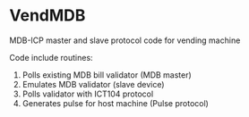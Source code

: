 # VendMDB
MDB-ICP master and slave protocol code for vending machine

Code include routines:
1. Polls existing MDB bill validator (MDB master)
2. Emulates MDB validator (slave device)
3. Polls validator with ICT104 protocol
4. Generates pulse for host machine (Pulse protocol)
